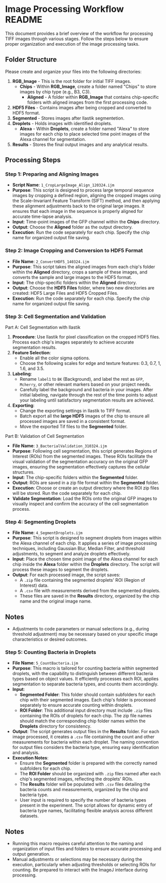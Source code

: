 # Image Processing Workflow README

This document provides a brief overview of the workflow for processing TIFF images through various stages. Follow the steps below to ensure proper organization and execution of the image processing tasks.

## Folder Structure

Please create and organize your files into the following directories:

1. **RGB_Image** - This is the root folder for initial TIFF images.
   - **Chips** - Within **RGB_Image**, create a folder named "Chips" to store images by chip type (e.g., B3, C3).
     - **Aligned** - A folder within **RGB_Image** that contains chip-specific folders with aligned images from the first processing code.
2. **HDF5 Files** - Contains images after being cropped and converted to HDF5 format.
3. **Segmented** - Stores images after Ilastik segmentetion.
4. **Droplets** - Holds images with identified droplets. 
   - **Alexa** - Within **Droplets**, create a folder named "Alexa" to store images for each chip to place selected time point images of the Alexa channel for segmentation.
5. **Results** - Stores the final output images and any analytical results.

## Processing Steps

### Step 1: Preparing and Aligning Images

- **Script Name**: `1_CropLargeImage_Align_120324.ijm`
- **Purpose**: This script is designed to process large temporal sequence images by cropping a defined region, aligning the cropped images using the Scale-Invariant Feature Transform (SIFT) method, and then applying these alignment adjustments back to the original large images. It ensures that each image in the sequence is properly aligned for accurate time-lapse analysis.
- **Input**: Time-point images of the GFP channel within the **Chips** directory. 
- **Output**: Choose the **Aligned** folder as the output directory.
- **Execution**: Run the code separately for each chip. Specify the chip name for organized output file saving.


### Step 2: Image Cropping and Conversion to HDF5 Format

- **File Name**: `2_ConvertHDF5_140324.ijm`
- **Purpose**: This script takes the aligned images from each chip's folder within the **Aligned** directory, crops a sample of these images, and converts the sample and large images to the HDF5 format. 
- **Input**: The chip-specific folders within the **Aligned** directory.
- **Output**: Choose the **HDF5 Files** folder, where two new directories are created: HDF5 Large Files and HDF5 Cropped Files.
- **Execution**: Run the code separately for each chip. Specify the chip name for organized output file saving.


### Step 3: Cell Segmentation and Validation

Part A: Cell Segmentation with Ilastik
1. **Procedure**: Use Ilastik for pixel classification on the cropped HDF5 files. Process each chip's images separately to achieve accurate segmentation results.
2. **Feature Selection**:
   - Enable all the color sigma options.
   - Choose the following scales for edge and texture features: 0.3, 0.7, 1, 1.6, and 3.5.
3. **Labeling**:
   - Rename `label1` to `BK` (Background), and label the rest as `GFP`, `Mcherry`, or other relevant markers based on your project needs.
   - Carefully label the background and bacteria in your images. After initial labeling, navigate through the rest of the time points to adjust your labeling until satisfactory segmentation results are achieved.
4. **Exporting**:
   - Change the exporting settings in Ilastik to TIFF format.
   - Batch export all the **large HDF5** images of the chip to ensure all processed images are saved in a consistent format.
   - Move the exported Tif files to the **Segmented** folder.

Part B: Validation of Cell Segmentation
- **File Name**: `3_BacterialValidation_310324.ijm`
- **Purpose**: Following cell segmentation, this script generates Regions of Interest (ROIs) from the segmented images. These ROIs facilitate the visual validation of the segmentation accuracy on the original GFP images, ensuring the segmentation effectively captures the cellular structures.
- **Input**: The chip-specific folders within the **Segmented** folder.
- **Output**: ROIs are saved in a zip file format within the **Segmented** folder.
- **Execution**: Choose or create an output directory where the ROI zip files will be stored. Run the code separately for each chip.
- **Validate Segmentation**: Load the ROIs onto the original GFP images to visually inspect and confirm the accuracy of the cell segmentation process.

### Step 4: Segmenting Droplets

- **File Name**: `4_SegmentDroplets.ijm`
- **Purpose**: This script is designed to segment droplets from images within the Alexa channel of each chip. It applies a series of image processing techniques, including Gaussian Blur, Median Filter, and threshold adjustments, to segment and analyze droplets effectively.
- **Input**: Place the chosen time point image of the Alexa channel for each chip inside the **Alexa** folder within the **Droplets** directory. The script will process these images to segment the droplets.
- **Output**: For each processed image, the script saves:
  - A `.zip` file containing the segmented droplets' ROI (Region of Interest) data.
  - A `.csv` file with measurements derived from the segmented droplets.
  - These files are saved in the **Results** directory, organized by the chip name and the original image name.

## Notes
- Adjustments to code parameters or manual selections (e.g., during threshold adjustment) may be necessary based on your specific image characteristics or desired outcomes.

### Step 5: Counting Bacteria in Droplets

- **File Name**: `5_CountBacteria.ijm`
- **Purpose**: This macro is tailored for counting bacteria within segmented droplets, with the capability to distinguish between different bacteria types based on object values. It efficiently processes each ROI, applies segmentation to separate bacteria types, and counts them accordingly.
- **Input**:
  - **Segmented Folder**: This folder should contain subfolders for each chip with their segmented images. Each chip's folder is processed separately to ensure accurate counting within droplets.
  - **ROI Folder**: This additional input directory must include `.zip` files containing the ROIs of droplets for each chip. The zip file names should match the corresponding chip folder names within the **Droplets** directory for consistency.
- **Output**: The script generates output files in the **Results** folder. For each image processed, it creates a `.csv` file containing the count and other measurements for bacteria within each droplet. The naming convention for output files considers the bacteria type, ensuring easy identification and analysis.
- **Execution Notes**:
  - Ensure the **Segmented** folder is prepared with the correctly named subfolders for each chip.
  - The **ROI Folder** should be organized with `.zip` files named after each chip's segmented images, reflecting the droplets' ROIs.
  - The **Results** folder will be populated with `.csv` files detailing the bacteria counts and measurements, organized by the chip and bacteria type.
  - User input is required to specify the number of bacteria types present in the experiment. The script allows for dynamic entry of bacteria type names, facilitating flexible analysis across different datasets.


## Notes
- Running this macro requires careful attention to the naming and organization of input files and folders to ensure accurate processing and output generation.
- Manual adjustments or selections may be necessary during the execution, particularly when adjusting thresholds or selecting ROIs for counting. Be prepared to interact with the ImageJ interface during processing.

